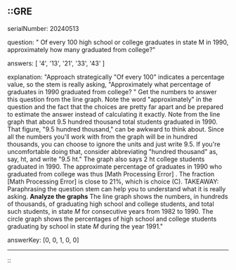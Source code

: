 ::GRE
---

serialNumber: 20240513

question: " Of every 100 high school or college graduates in state M in 1990, approximately how many graduated from college?"

answers: [
  '4',
  '13',
  '21',
  '33',
  '43'
]

explanation: "Approach strategically \"Of every 100\" indicates a percentage value, so the stem is really asking, \"Approximately what percentage of graduates in 1990 graduated from college? \" Get the numbers to answer this question from the line graph. Note the word \"approximately\" in the question and the fact that the choices are pretty far apart and be prepared to estimate the answer instead of calculating it exactly. Note from the line graph that about 9.5 hundred thousand total students graduated in 1990. That figure, \"9.5 hundred thousand,\" can be awkward to think about. Since all the numbers you'll work with from the graph will be in hundred thousands, you can choose to ignore the units and just write 9.5. If you're uncomfortable doing that, consider abbreviating \"hundred thousand\" as, say, ht, and write \"9.5 ht.\" The graph also says 2 ht college students graduated in 1990. The approximate percentage of graduates in 1990 who graduated from college was thus [Math Processing Error] . <para>The fraction [Math Processing Error] is close to 21%, which is choice (C).</para> TAKEAWAY: Paraphrasing the question stem can help you to understand what it is really asking. <strong>Analyze the graphs</strong> The line graph shows the numbers, in hundreds of thousands, of graduating high school and college students, and total such students, in state <i>M</i> for consecutive years from 1982 to 1990. The circle graph shows the percentages of high school and college students graduating by school in state <i>M </i>during the year 1991."

answerKey: [0, 0, 1, 0, 0]

---
::